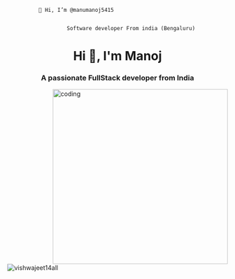 
              
              👋 Hi, I’m @manumanoj5415

               
                       Software developer From india (Bengaluru)


<h1 align="center">Hi 👋, I'm Manoj</h1>
<h3 align="center">A passionate FullStack developer from India</h3>

<img align="right" alt="coding" width="400" src="https://user-images.githubusercontent.com/55389276/140866485-8fb1c876-9a8f-4d6a-98dc-08c4981eaf70.gif">

<p align="left"> <img src="https://komarev.com/ghpvc/?username=vishwajeet14all&label=Profile%20views&color=0e75b6&style=flat" alt="vishwajeet14all" /> </p>

<p align="left"> <a href="https://twitter.com/" target="blank"><img src="https://img.shields.io/twitter/follow/?logo=twitter&style=for-the-badge" alt="" /></a> </p>
                  
